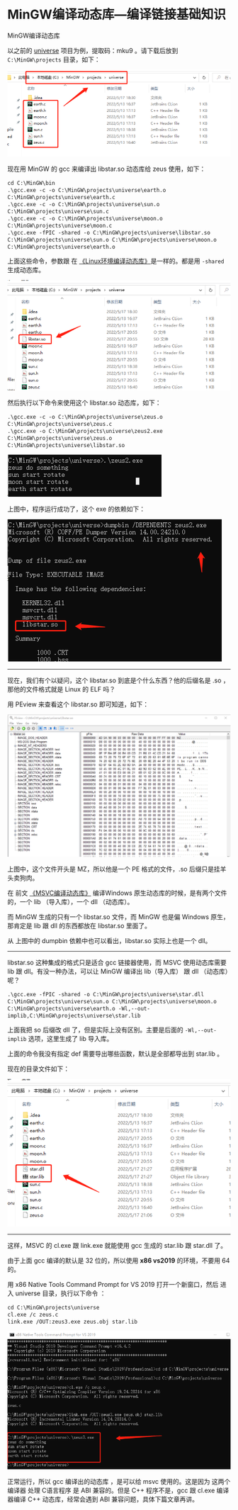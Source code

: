 # MinGW编译动态库—编译链接基础知识

<div id="meta-description---">MinGW编译动态库</div>

以之前的  [universe](https://pan.baidu.com/s/1_reA14rpTZ6PTwY7Qc_q2Q) 项目为例，提取码：mku9 。请下载后放到 `C:\MinGW\projects` 目录，如下：

![mingw-static-1-1](mingw-static\mingw-static-1-1.png)

现在用 MinGW 的 gcc 来编译出 libstar.so 动态库给 zeus 使用，如下：

```
cd C:\MinGW\bin
.\gcc.exe -c -o C:\MinGW\projects\universe\earth.o C:\MinGW\projects\universe\earth.c
.\gcc.exe -c -o C:\MinGW\projects\universe\sun.o C:\MinGW\projects\universe\sun.c
.\gcc.exe -c -o C:\MinGW\projects\universe\moon.o C:\MinGW\projects\universe\moon.c
.\gcc.exe -fPIC -shared -o C:\MinGW\projects\universe\libstar.so C:\MinGW\projects\universe\sun.o C:\MinGW\projects\universe\moon.o C:\MinGW\projects\universe\earth.o
```

上面这些命令，参数跟 在 [《Linux环境编译动态库》](https://ffmpeg.xianwaizhiyin.net/base-compile/linux-c-shared.html)是一样的。都是用  `-shared`  生成动态库。

![mingw-shared-1-1](mingw-shared\mingw-shared-1-1.png)

然后执行以下命令来使用这个 libstar.so 动态库，如下：

```
.\gcc.exe -c -o C:\MinGW\projects\universe\zeus.o C:\MinGW\projects\universe\zeus.c
.\gcc.exe -o C:\MinGW\projects\universe\zeus2.exe C:\MinGW\projects\universe\zeus.o C:\MinGW\projects\universe\libstar.so
```

![mingw-shared-1-3](mingw-shared\mingw-shared-1-3.png)

上图中，程序运行成功了，这个 exe 的依赖如下：

![mingw-shared-1-4](mingw-shared\mingw-shared-1-4.png)



------

现在，我们有个以疑问，这个 libstar.so 到底是个什么东西？他的后缀名是 .so ，那他的文件格式就是 Linux 的 ELF 吗？

用 PEview 来查看这个 libstar.so 即可知道，如下：

![mingw-shared-1-2](mingw-shared\mingw-shared-1-2.png)

上图中，这个文件开头是 MZ，所以他是一个 PE 格式的文件，.so 后缀只是挂羊头卖狗肉。

在 前文 [《MSVC编译动态库》](https://ffmpeg.xianwaizhiyin.net/base-compile/msvc-shared.html) 编译Windows 原生动态库的时候，是有两个文件的，一个 lib （导入库），一个 dll （动态库）。

而 MinGW 生成的只有一个 libstar.so 文件，而 MinGW 也是偏 Windows 原生，那肯定是 lib 跟 dll 的东西都放在 libstar.so 里面了。

从 上图中的 dumpbin 依赖中也可以看出，libstar.so 实际上也是一个 dll。

------

 libstar.so 这种集成的格式只是适合 gcc 链接器使用，而 MSVC 使用动态库需要 lib 跟 dll。有没一种办法，可以让 MinGW 编译出 lib（导入库） 跟 dll （动态库）呢？

```
.\gcc.exe -fPIC -shared -o C:\MinGW\projects\universe\star.dll C:\MinGW\projects\universe\sun.o C:\MinGW\projects\universe\moon.o C:\MinGW\projects\universe\earth.o -Wl,--out-implib,C:\MinGW\projects\universe\star.lib
```

上面我把 so 后缀改 dll 了，但是实际上没有区别。主要是后面的 `-Wl,--out-implib` 选项，这里生成了 lib 导入库。

上面的命令我没有指定 def 需要导出哪些函数，默认是全部都导出到 star.lib 。

现在的目录文件如下：

![mingw-shared-1-5](mingw-shared\mingw-shared-1-5.png)

------

这样，MSVC 的 cl.exe 跟 link.exe 就能使用 gcc 生成的 star.lib 跟 star.dll 了。

由于上面 gcc 编译的默认是 32 位的，所以使用 **x86 vs2019** 的环境，不要用 64 的。

用 x86 Native Tools Command Prompt for VS 2019 打开一个新窗口，然后 进入 universe 目录，执行以下命令 ：

```
cd C:\MinGW\projects\universe
cl.exe /c zeus.c
link.exe /OUT:zeus3.exe zeus.obj star.lib
```

![mingw-shared-1-6](mingw-shared\mingw-shared-1-6.png)

正常运行，所以 gcc 编译出的动态库 ，是可以给 msvc 使用的。这是因为 这两个 编译器 处理 C语言程序 是 ABI 兼容的。但是 C++ 程序不是，gcc 跟 cl.exe 编译器编译 C++ 动态库，经常会遇到 ABI 兼容问题，具体下篇文章再讲。
